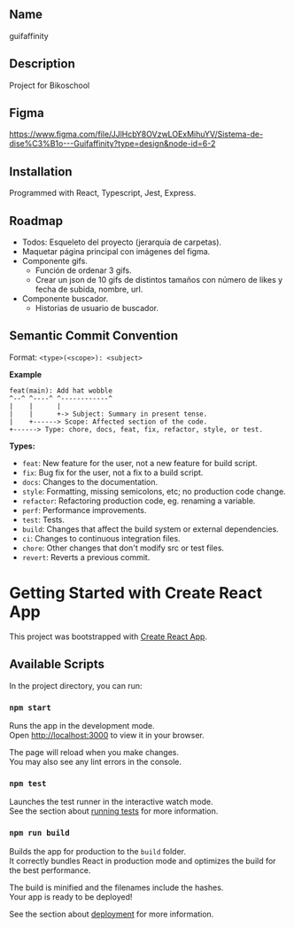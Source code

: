 ## Name

guifaffinity

## Description

Project for Bikoschool

## Figma

https://www.figma.com/file/JJlHcbY8OVzwLOExMihuYV/Sistema-de-dise%C3%B1o---Guifaffinity?type=design&node-id=6-2

## Installation

Programmed with React, Typescript, Jest, Express.

## Roadmap

- Todos: Esqueleto del proyecto (jerarquía de carpetas).
- Maquetar página principal con imágenes del figma.
- Componente gifs.
  - Función de ordenar 3 gifs.
  - Crear un json de 10 gifs de distintos tamaños con número de likes y fecha de subida, nombre, url.
- Componente buscador.
  - Historias de usuario de buscador.

## Semantic Commit Convention

Format: `<type>(<scope>): <subject>`

<strong>Example</strong>

```
feat(main): Add hat wobble
^--^ ^----^ ^------------^
|    |      |
|    |      +-> Subject: Summary in present tense.
|    +------> Scope: Affected section of the code.
+------> Type: chore, docs, feat, fix, refactor, style, or test.
```

<strong>Types:</strong>

- `feat`: New feature for the user, not a new feature for build script.
- `fix`: Bug fix for the user, not a fix to a build script.
- `docs`: Changes to the documentation.
- `style`: Formatting, missing semicolons, etc; no production code change.
- `refactor`: Refactoring production code, eg. renaming a variable.
- `perf`: Performance improvements.
- `test`: Tests.
- `build`: Changes that affect the build system or external dependencies.
- `ci`: Changes to continuous integration files.
- `chore`: Other changes that don't modify src or test files.
- `revert`: Reverts a previous commit.

# Getting Started with Create React App

This project was bootstrapped with [Create React App](https://github.com/facebook/create-react-app).

## Available Scripts

In the project directory, you can run:

### `npm start`

Runs the app in the development mode.\
Open [http://localhost:3000](http://localhost:3000) to view it in your browser.

The page will reload when you make changes.\
You may also see any lint errors in the console.

### `npm test`

Launches the test runner in the interactive watch mode.\
See the section about [running tests](https://facebook.github.io/create-react-app/docs/running-tests) for more information.

### `npm run build`

Builds the app for production to the `build` folder.\
It correctly bundles React in production mode and optimizes the build for the best performance.

The build is minified and the filenames include the hashes.\
Your app is ready to be deployed!

See the section about [deployment](https://facebook.github.io/create-react-app/docs/deployment) for more information.
